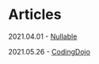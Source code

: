 
# Articles

2021.04.01 - [Nullable](Nullable/README.md) 

2021.05.26 - [CodingDojo](CodingDojo/README.md) 